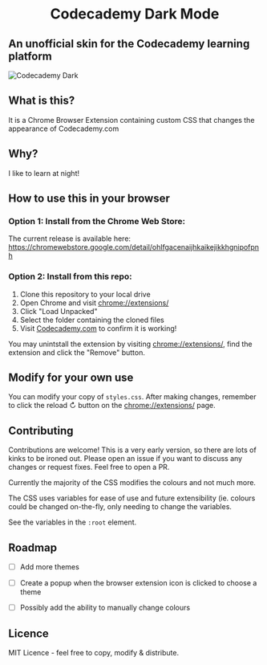 <h1 style="text-align: center">Codecademy Dark Mode</h1>

<h2>An unofficial skin for the Codecademy learning platform</h2>

![Codecademy Dark](https://github.com/Jamesllllllllll/codecademy-darkmode/assets/125431058/5034f8b7-7e56-49ba-88ce-3314944f3b67)

## What is this?

It is a Chrome Browser Extension containing custom CSS that changes the appearance of Codecademy.com

## Why?

I like to learn at night!

## How to use this in your browser

### Option 1: Install from the Chrome Web Store:

The current release is available here: https://chromewebstore.google.com/detail/ohlfgacenaijhkaikejikkhgnipofpnh

### Option 2: Install from this repo:

1. Clone this repository to your local drive
2. Open Chrome and visit [chrome://extensions/](chrome://extensions/)
3. Click "Load Unpacked" 
4. Select the folder containing the cloned files
5. Visit [Codecademy.com](https://codecademy.com) to confirm it is working!

You may unintstall the extension by visiting [chrome://extensions/](chrome://extensions/), find the extension and click the "Remove" button.

## Modify for your own use

You can modify your copy of `styles.css`. After making changes, remember to click the reload ↻ button on the [chrome://extensions/](chrome://extensions/) page.

## Contributing

Contributions are welcome! This is a very early version, so there are lots of kinks to be ironed out. Please open an issue if you want to discuss any changes or request fixes. Feel free to open a PR.

Currently the majority of the CSS modifies the colours and not much more.

The CSS uses variables for ease of use and future extensibility (ie. colours could be changed on-the-fly, only needing to change the variables.

See the variables in the `:root` element.

## Roadmap

- [ ] Add more themes
- [ ] Create a popup when the browser extension icon is clicked to choose a theme
- [ ] Possibly add the ability to manually change colours


## Licence

MIT Licence - feel free to copy, modify & distribute.

